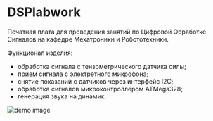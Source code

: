 # DSPlabwork
Печатная плата для проведения занятий по Цифровой Обработке Сигналов на кафедре Мехатроники и Робототехники.

Функционал изделия:
- обработка сигнала с тензометрического датчика силы;
- прием сигнала с электретного микрофона;
- снятие показаний с датчиков через интерфейс I2C;
- обработка сигналов микроконтроллером ATMega328;
- генерация звука на динамик.

![demo image](https://github.com/VasiliyPodlesniy/PhotoForRepositories/blob/master/DSP.PNG)
